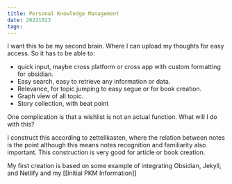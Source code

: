 ```yaml
---
title: Personal Knowledge Management
date: 20221023
tags:
---
```


I want this to be my second brain. Where I can upload my thoughts for easy access. So it has to be able to:
- quick input, maybe cross platform or cross app with custom formatting for obsidian. 
- Easy search, easy to retrieve any information or data. 
- Relevance, for topic jumping to easy segue or for book creation. 
- Graph view of all topic. 
- Story collection, with beat point

One complication is that a wishlist is not an actual function. What will I do with this?

I construct this according to zettellkasten, where the relation between notes is the point although this means notes recognition and familiarity also important. This construction is very good for article or book creation. 

My first creation is based on some example of integrating Obsidian, Jekyll, and Netlify and my [[Initial PKM Information]]